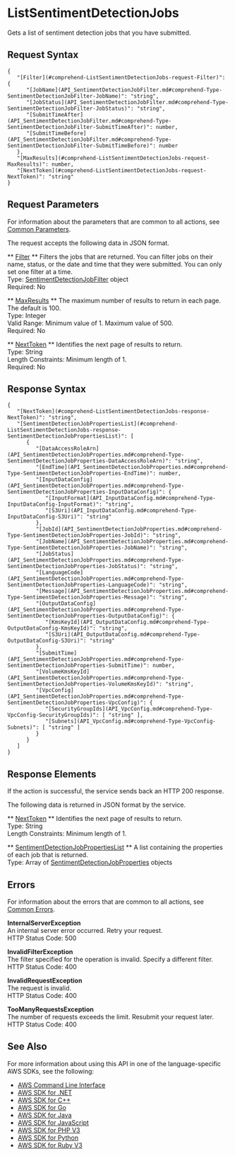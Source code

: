 # ListSentimentDetectionJobs<a name="API_ListSentimentDetectionJobs"></a>

Gets a list of sentiment detection jobs that you have submitted\.

## Request Syntax<a name="API_ListSentimentDetectionJobs_RequestSyntax"></a>

```
{
   "[Filter](#comprehend-ListSentimentDetectionJobs-request-Filter)": { 
      "[JobName](API_SentimentDetectionJobFilter.md#comprehend-Type-SentimentDetectionJobFilter-JobName)": "string",
      "[JobStatus](API_SentimentDetectionJobFilter.md#comprehend-Type-SentimentDetectionJobFilter-JobStatus)": "string",
      "[SubmitTimeAfter](API_SentimentDetectionJobFilter.md#comprehend-Type-SentimentDetectionJobFilter-SubmitTimeAfter)": number,
      "[SubmitTimeBefore](API_SentimentDetectionJobFilter.md#comprehend-Type-SentimentDetectionJobFilter-SubmitTimeBefore)": number
   },
   "[MaxResults](#comprehend-ListSentimentDetectionJobs-request-MaxResults)": number,
   "[NextToken](#comprehend-ListSentimentDetectionJobs-request-NextToken)": "string"
}
```

## Request Parameters<a name="API_ListSentimentDetectionJobs_RequestParameters"></a>

For information about the parameters that are common to all actions, see [Common Parameters](CommonParameters.md)\.

The request accepts the following data in JSON format\.

 ** [Filter](#API_ListSentimentDetectionJobs_RequestSyntax) **   <a name="comprehend-ListSentimentDetectionJobs-request-Filter"></a>
Filters the jobs that are returned\. You can filter jobs on their name, status, or the date and time that they were submitted\. You can only set one filter at a time\.  
Type: [SentimentDetectionJobFilter](API_SentimentDetectionJobFilter.md) object  
Required: No

 ** [MaxResults](#API_ListSentimentDetectionJobs_RequestSyntax) **   <a name="comprehend-ListSentimentDetectionJobs-request-MaxResults"></a>
The maximum number of results to return in each page\. The default is 100\.  
Type: Integer  
Valid Range: Minimum value of 1\. Maximum value of 500\.  
Required: No

 ** [NextToken](#API_ListSentimentDetectionJobs_RequestSyntax) **   <a name="comprehend-ListSentimentDetectionJobs-request-NextToken"></a>
Identifies the next page of results to return\.  
Type: String  
Length Constraints: Minimum length of 1\.  
Required: No

## Response Syntax<a name="API_ListSentimentDetectionJobs_ResponseSyntax"></a>

```
{
   "[NextToken](#comprehend-ListSentimentDetectionJobs-response-NextToken)": "string",
   "[SentimentDetectionJobPropertiesList](#comprehend-ListSentimentDetectionJobs-response-SentimentDetectionJobPropertiesList)": [ 
      { 
         "[DataAccessRoleArn](API_SentimentDetectionJobProperties.md#comprehend-Type-SentimentDetectionJobProperties-DataAccessRoleArn)": "string",
         "[EndTime](API_SentimentDetectionJobProperties.md#comprehend-Type-SentimentDetectionJobProperties-EndTime)": number,
         "[InputDataConfig](API_SentimentDetectionJobProperties.md#comprehend-Type-SentimentDetectionJobProperties-InputDataConfig)": { 
            "[InputFormat](API_InputDataConfig.md#comprehend-Type-InputDataConfig-InputFormat)": "string",
            "[S3Uri](API_InputDataConfig.md#comprehend-Type-InputDataConfig-S3Uri)": "string"
         },
         "[JobId](API_SentimentDetectionJobProperties.md#comprehend-Type-SentimentDetectionJobProperties-JobId)": "string",
         "[JobName](API_SentimentDetectionJobProperties.md#comprehend-Type-SentimentDetectionJobProperties-JobName)": "string",
         "[JobStatus](API_SentimentDetectionJobProperties.md#comprehend-Type-SentimentDetectionJobProperties-JobStatus)": "string",
         "[LanguageCode](API_SentimentDetectionJobProperties.md#comprehend-Type-SentimentDetectionJobProperties-LanguageCode)": "string",
         "[Message](API_SentimentDetectionJobProperties.md#comprehend-Type-SentimentDetectionJobProperties-Message)": "string",
         "[OutputDataConfig](API_SentimentDetectionJobProperties.md#comprehend-Type-SentimentDetectionJobProperties-OutputDataConfig)": { 
            "[KmsKeyId](API_OutputDataConfig.md#comprehend-Type-OutputDataConfig-KmsKeyId)": "string",
            "[S3Uri](API_OutputDataConfig.md#comprehend-Type-OutputDataConfig-S3Uri)": "string"
         },
         "[SubmitTime](API_SentimentDetectionJobProperties.md#comprehend-Type-SentimentDetectionJobProperties-SubmitTime)": number,
         "[VolumeKmsKeyId](API_SentimentDetectionJobProperties.md#comprehend-Type-SentimentDetectionJobProperties-VolumeKmsKeyId)": "string",
         "[VpcConfig](API_SentimentDetectionJobProperties.md#comprehend-Type-SentimentDetectionJobProperties-VpcConfig)": { 
            "[SecurityGroupIds](API_VpcConfig.md#comprehend-Type-VpcConfig-SecurityGroupIds)": [ "string" ],
            "[Subnets](API_VpcConfig.md#comprehend-Type-VpcConfig-Subnets)": [ "string" ]
         }
      }
   ]
}
```

## Response Elements<a name="API_ListSentimentDetectionJobs_ResponseElements"></a>

If the action is successful, the service sends back an HTTP 200 response\.

The following data is returned in JSON format by the service\.

 ** [NextToken](#API_ListSentimentDetectionJobs_ResponseSyntax) **   <a name="comprehend-ListSentimentDetectionJobs-response-NextToken"></a>
Identifies the next page of results to return\.  
Type: String  
Length Constraints: Minimum length of 1\.

 ** [SentimentDetectionJobPropertiesList](#API_ListSentimentDetectionJobs_ResponseSyntax) **   <a name="comprehend-ListSentimentDetectionJobs-response-SentimentDetectionJobPropertiesList"></a>
A list containing the properties of each job that is returned\.  
Type: Array of [SentimentDetectionJobProperties](API_SentimentDetectionJobProperties.md) objects

## Errors<a name="API_ListSentimentDetectionJobs_Errors"></a>

For information about the errors that are common to all actions, see [Common Errors](CommonErrors.md)\.

 **InternalServerException**   
An internal server error occurred\. Retry your request\.  
HTTP Status Code: 500

 **InvalidFilterException**   
The filter specified for the operation is invalid\. Specify a different filter\.  
HTTP Status Code: 400

 **InvalidRequestException**   
The request is invalid\.  
HTTP Status Code: 400

 **TooManyRequestsException**   
The number of requests exceeds the limit\. Resubmit your request later\.  
HTTP Status Code: 400

## See Also<a name="API_ListSentimentDetectionJobs_SeeAlso"></a>

For more information about using this API in one of the language\-specific AWS SDKs, see the following:
+  [AWS Command Line Interface](https://docs.aws.amazon.com/goto/aws-cli/comprehend-2017-11-27/ListSentimentDetectionJobs) 
+  [AWS SDK for \.NET](https://docs.aws.amazon.com/goto/DotNetSDKV3/comprehend-2017-11-27/ListSentimentDetectionJobs) 
+  [AWS SDK for C\+\+](https://docs.aws.amazon.com/goto/SdkForCpp/comprehend-2017-11-27/ListSentimentDetectionJobs) 
+  [AWS SDK for Go](https://docs.aws.amazon.com/goto/SdkForGoV1/comprehend-2017-11-27/ListSentimentDetectionJobs) 
+  [AWS SDK for Java](https://docs.aws.amazon.com/goto/SdkForJava/comprehend-2017-11-27/ListSentimentDetectionJobs) 
+  [AWS SDK for JavaScript](https://docs.aws.amazon.com/goto/AWSJavaScriptSDK/comprehend-2017-11-27/ListSentimentDetectionJobs) 
+  [AWS SDK for PHP V3](https://docs.aws.amazon.com/goto/SdkForPHPV3/comprehend-2017-11-27/ListSentimentDetectionJobs) 
+  [AWS SDK for Python](https://docs.aws.amazon.com/goto/boto3/comprehend-2017-11-27/ListSentimentDetectionJobs) 
+  [AWS SDK for Ruby V3](https://docs.aws.amazon.com/goto/SdkForRubyV3/comprehend-2017-11-27/ListSentimentDetectionJobs) 